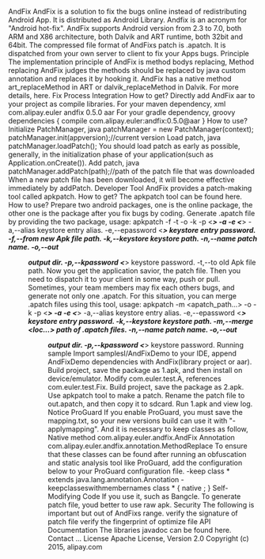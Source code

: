 AndFix AndFix is a solution to fix the bugs online instead of redistributing Android App. It is distributed as Android Library. Andfix is an acronym for "Android hot-fix". AndFix supports Android version from 2.3 to 7.0, both ARM and X86 architecture, both Dalvik and ART runtime, both 32bit and 64bit. The compressed file format of AndFixs patch is .apatch. It is dispatched from your own server to client to fix your Apps bugs. Principle The implementation principle of AndFix is method bodys replacing, Method replacing AndFix judges the methods should be replaced by java custom annotation and replaces it by hooking it. AndFix has a native method art_replaceMethod in ART or dalvik_replaceMethod in Dalvik. For more details, here. Fix Process Integration How to get? Directly add AndFix aar to your project as compile libraries. For your maven dependency, xml <dependency> <groupId>com.alipay.euler</groupId> <artifactId>andfix</artifactId> <version>0.5.0</version> <type>aar</type> </dependency> For your gradle dependency, groovy dependencies { compile com.alipay.euler:andfix:0.5.0@aar } How to use? Initialize PatchManager, java patchManager = new PatchManager(context); patchManager.init(appversion);//current version Load patch, java patchManager.loadPatch(); You should load patch as early as possible, generally, in the initialization phase of your application(such as Application.onCreate()). Add patch, java patchManager.addPatch(path);//path of the patch file that was downloaded When a new patch file has been downloaded, it will become effective immediately by addPatch. Developer Tool AndFix provides a patch-making tool called apkpatch. How to get? The apkpatch tool can be found here. How to use? Prepare two android packages, one is the online package, the other one is the package after you fix bugs by coding. Generate .apatch file by providing the two package, usage: apkpatch -f <new> -t <old> -o <output> -k <keystore> -p <***> -a <alias> -e <***> -a,--alias <alias> keystore entry alias. -e,--epassword <***> keystore entry password. -f,--from <loc> new Apk file path. -k,--keystore <loc> keystore path. -n,--name <name> patch name. -o,--out <dir> output dir. -p,--kpassword <***> keystore password. -t,--to <loc> old Apk file path. Now you get the application savior, the patch file. Then you need to dispatch it to your client in some way, push or pull. Sometimes, your team members may fix each others bugs, and generate not only one .apatch. For this situation, you can merge .apatch files using this tool, usage: apkpatch -m <apatch_path...> -o <output> -k <keystore> -p <***> -a <alias> -e <***> -a,--alias <alias> keystore entry alias. -e,--epassword <***> keystore entry password. -k,--keystore <loc> keystore path. -m,--merge <loc...> path of .apatch files. -n,--name <name> patch name. -o,--out <dir> output dir. -p,--kpassword <***> keystore password. Running sample Import samplesI/AndFixDemo to your IDE, append AndFixDemo dependencies with AndFix(library project or aar). Build project, save the package as 1.apk, and then install on device/emulator. Modify com.euler.test.A, references com.euler.test.Fix. Build project, save the package as 2.apk. Use apkpatch tool to make a patch. Rename the patch file to out.apatch, and then copy it to sdcard. Run 1.apk and view log. Notice ProGuard If you enable ProGuard, you must save the mapping.txt, so your new versions build can use it with "-applymapping". And it is necessary to keep classes as follow, Native method com.alipay.euler.andfix.AndFix Annotation com.alipay.euler.andfix.annotation.MethodReplace To ensure that these classes can be found after running an obfuscation and static analysis tool like ProGuard, add the configuration below to your ProGuard configuration file. -keep class * extends java.lang.annotation.Annotation -keepclasseswithmembernames class * { native <methods>; } Self-Modifying Code If you use it, such as Bangcle. To generate patch file, youd better to use raw apk. Security The following is important but out of AndFixs range. verify the signature of patch file verify the fingerprint of optimize file API Documentation The libraries javadoc can be found here. Contact ... License Apache License, Version 2.0 Copyright (c) 2015, alipay.com